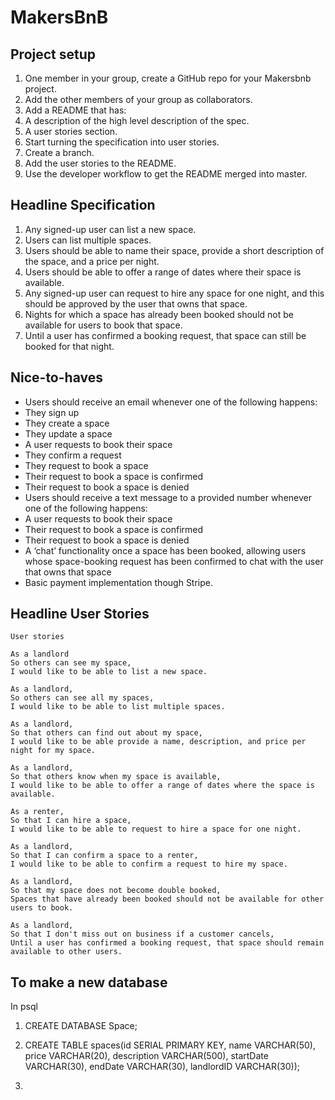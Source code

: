 # MakersBnB

## Project setup 
1. One member in your group, create a GitHub repo for your Makersbnb project.
2. Add the other members of your group as collaborators.
3. Add a README that has:
4. A description of the high level description of the spec.
5. A user stories section.
6. Start turning the specification into user stories.
7. Create a branch.
8. Add the user stories to the README.
9. Use the developer workflow to get the README merged into master.

## Headline Specification
1. Any signed-up user can list a new space.
2. Users can list multiple spaces.
3. Users should be able to name their space, provide a short description of the space, and a price per night.
4. Users should be able to offer a range of dates where their space is available.
5. Any signed-up user can request to hire any space for one night, and this should be approved by the user that owns that space.
6. Nights for which a space has already been booked should not be available for users to book that space.
7. Until a user has confirmed a booking request, that space can still be booked for that night.

## Nice-to-haves
- Users should receive an email whenever one of the following happens:
- They sign up
- They create a space
- They update a space
- A user requests to book their space
- They confirm a request
- They request to book a space
- Their request to book a space is confirmed
- Their request to book a space is denied
- Users should receive a text message to a provided number whenever one of the following happens:
- A user requests to book their space
- Their request to book a space is confirmed
- Their request to book a space is denied
- A ‘chat’ functionality once a space has been booked, allowing users whose space-booking request has been confirmed to chat with the user that owns that space
- Basic payment implementation though Stripe.

## Headline User Stories
```
User stories

As a landlord
So others can see my space,
I would like to be able to list a new space.

As a landlord,
So others can see all my spaces,
I would like to be able to list multiple spaces.

As a landlord,
So that others can find out about my space,
I would like to be able provide a name, description, and price per night for my space.

As a landlord,
So that others know when my space is available,
I would like to be able to offer a range of dates where the space is available.

As a renter,
So that I can hire a space,
I would like to be able to request to hire a space for one night.

As a landlord,
So that I can confirm a space to a renter,
I would like to be able to confirm a request to hire my space.

As a landlord,
So that my space does not become double booked,
Spaces that have already been booked should not be available for other users to book.

As a landlord,
So that I don't miss out on business if a customer cancels,
Until a user has confirmed a booking request, that space should remain available to other users.
```

## To make a new database 
In psql

1) CREATE DATABASE Space;

2) CREATE TABLE spaces(id  SERIAL PRIMARY KEY, name VARCHAR(50), price VARCHAR(20), description VARCHAR(500), startDate VARCHAR(30), endDate VARCHAR(30), landlordID VARCHAR(30));


3) 
